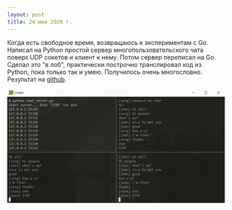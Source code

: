 ```yaml
---
layout: post
title: 24 мая 2020 г.
---
```


Когда есть свободное время, возвращаюсь к экспериментам с Go. Написал на Python простой сервер многопользовательского чата поверх UDP сокетов и клиент к нему.
Потом сервер переписал на Go. Сделал это "в лоб", практически построчно транслировал код из Python, пока только так и умею. Получилось очень многословно.
Результат на [github](https://github.com/Vostbur/udp-chat).

![](https://github.com/Vostbur/udp-chat/raw/master/udp-chat.PNG)
